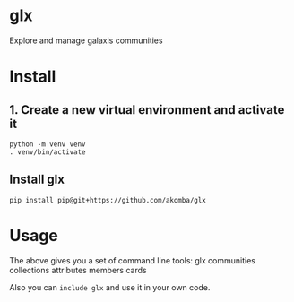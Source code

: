 # glx
Explore and manage galaxis communities

# Install
## 1. Create a new virtual environment and activate it
```
python -m venv venv
. venv/bin/activate
```
## Install glx
`pip install pip@git+https://github.com/akomba/glx`

# Usage
The above gives you a set of command line tools:
glx
communities
collections
attributes
members
cards

Also you can `include glx` and use it in your own code.
